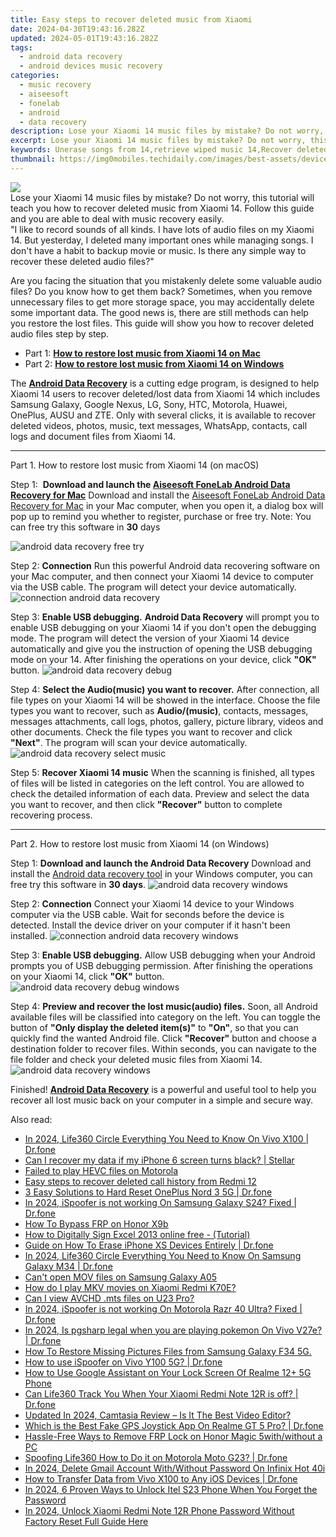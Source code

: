 ```yaml
---
title: Easy steps to recover deleted music from Xiaomi
date: 2024-04-30T19:43:16.282Z
updated: 2024-05-01T19:43:16.282Z
tags: 
  - android data recovery
  - android devices music recovery
categories: 
  - music recovery
  - aiseesoft
  - fonelab
  - android
  - data recovery
description: Lose your Xiaomi 14 music files by mistake? Do not worry, this tutorial will teach you how to recover deleted music from Xiaomi 14. Follow this guide and you are able to deal with music recovery easily.
excerpt: Lose your Xiaomi 14 music files by mistake? Do not worry, this tutorial will teach you how to recover deleted music from Xiaomi 14. Follow this guide and you are able to deal with music recovery easily.
keywords: Unerase songs from 14,retrieve wiped music 14,Recover deleted music,14 music recovery,save lost songs on Xiaomi 14,recover lost songs from Xiaomi,deletes music of 14,how to retrieve music from 14,Xiaomi 14 issues with music deleted,Xiaomi deleted song,Xiaomi 14 all music delete,how to recover song in Xiaomi
thumbnail: https://img0mobiles.techidaily.com/images/best-assets/devices/xiaomi/xiaomi-14/4.jpg
---
```


<img src="https://img0mobiles.techidaily.com/images/best-assets/devices/xiaomi/xiaomi-14/4.jpg" class="atpl-imgstyle"  />

<div class="atpl-content atpl-for-fonelab-android recover-music">

<div class="atpl-post-description-part-1">
Lose your Xiaomi 14 music files by mistake? Do not worry, this tutorial will teach you how to recover deleted music from Xiaomi 14. Follow this guide and you are able to deal with music recovery easily.
</div>



<div class="atpl-post-description-part-2">
<div class="tpl-content-sub-paragraph-question">
  "I like to record sounds of all kinds. I have lots of audio files on my Xiaomi 14. But yesterday, I deleted many important ones while managing songs. I don't have a habit to backup movie or music. Is there any simple way to recover these deleted audio files?"
</div>
<div class="tpl-content-sub-paragraph-content">
<p>
  Are you facing the situation that you mistakenly delete some valuable audio files? Do you know how to get them back? Sometimes, when you remove unnecessary files to get more storage space, you may accidentally delete some important data. The good news is, there are still methods can help you restore the lost files. This guide will show you how to recover deleted audio files step by step.
</p>
</div>
</div>

<ul>
  <li>Part 1: <strong><a href="#p1">How to restore lost music from Xiaomi 14 on Mac</a></strong></li>
  <li>Part 2: <strong><a href="#p2">How to restore lost music from Xiaomi 14 on Windows</a></strong></li>
</ul>


<div class="atpl-post-description-part-3">
<div class="tpl-content-sub-paragraph-normal">
  <p>
      The <a href="https://tools.techidaily.com/aiseesoft-android-data-recovery/" ><strong>Android Data Recovery</strong></a> is a cutting edge program, is designed to help Xiaomi 14 users to recover deleted/lost data from Xiaomi 14 which includes Samsung Galaxy, Google Nexus, LG, Sony, HTC, Motorola, Huawei, OnePlus, AUSU and ZTE. Only with several clicks, it is available to recover deleted videos, photos, music, text messages, WhatsApp, contacts, call logs and document files from Xiaomi 14.
  </p>
</div>
</div>



<!-- Part 1 -->
<a id="p1" name="p1" ></a><hr>

<div>
  <span class="atpl-step-part-style">Part 1. How to restore lost music from Xiaomi 14 (on macOS)</span>
</div>

<span class="atpl-stepstyle-a"><span>Step 1: </span></span> <strong>Download and launch the <a href="https://tools.techidaily.com/aiseesoft-android-data-recovery-for-mac/" >Aiseesoft FoneLab Android Data Recovery for Mac</a></strong>
Download and install the <a href="https://tools.techidaily.com/aiseesoft-android-data-recovery-for-mac/" >Aiseesoft FoneLab Android Data Recovery for Mac</a> in your Mac computer, when you open it, a dialog box will pop up to remind you whether to register, purchase or free try.
Note: You can free try this software in <strong>30</strong> days

<img src="https://tools.techidaily.com/images/apps/aiseesoft/android-data-recovery/mac-free-try.png" class="atpl-imgstyle" alt="android data recovery free try" />

<span class="atpl-stepstyle-a"><span>Step 2: </span></span> <strong>Connection</strong>
Run this powerful Android data recovering software on your Mac computer, and then connect your Xiaomi 14 device to computer via the USB cable. The program will detect your device automatically.
<img src="https://tools.techidaily.com/images/apps/aiseesoft/android-data-recovery/mac-connection-interface.jpg" class="atpl-imgstyle" alt="connection android data recovery" />

<span class="atpl-stepstyle-a"><span>Step 3: </span></span> <strong>Enable USB debugging.</strong>
<strong>Android Data Recovery</strong> will prompt you to enable USB debugging on your Xiaomi 14 if you don't open the debugging mode. The program will detect the version of your Xiaomi 14 device automatically and give you the instruction of opening the USB debugging mode on your 14. After finishing the operations on your device, click <strong>"OK"</strong> button.
<img src="https://tools.techidaily.com/images/apps/aiseesoft/android-data-recovery/mac-android-usb-debug.jpg"  class="atpl-imgstyle" alt="android data recovery debug" />

<span class="atpl-stepstyle-a"><span>Step 4: </span></span> <strong>Select the Audio(music) you want to recover.</strong>
After connection, all file types on your Xiaomi 14 will be showed in the interface. Choose the file types you want to recover, such as <strong>Audio/(music)</strong>, contacts, messages, messages attachments, call logs, photos, gallery, picture library, videos and other documents. Check the file types you want to recover and click <b>"Next"</b>. The program will scan your device automatically.
<img src="https://tools.techidaily.com/images/apps/aiseesoft/android-data-recovery/mac-choose-type-music.jpg" class="atpl-imgstyle" alt="android data recovery select music" />

<span class="atpl-stepstyle-a"><span>Step 5: </span></span> <strong>Recover Xiaomi 14 music</strong>
When the scanning is finished, all types of files will be listed in categories on the left control. You are allowed to check the detailed information of each data. Preview and select the data you want to recover, and then click <b>"Recover"</b> button to complete recovering process.


<a id="p2" name="p2"></a><hr>

<!-- Part 2 -->
<div>
  <span class="atpl-step-part-style">Part 2. How to restore lost music from Xiaomi 14 (on Windows)</span>
</div>

<span class="atpl-stepstyle-a"><span>Step 1: </span></span> <strong>Download and launch the Android Data Recovery</strong>
Download and install the <a href="https://tools.techidaily.com/aiseesoft-android-data-recovery-for-win/" >Android data recovery tool</a> in your Windows computer, you can free try this software in <b>30 days</b>.
<img src="https://tools.techidaily.com/images/apps/aiseesoft/android-data-recovery/win-start-interface.png"  class="atpl-imgstyle" alt="android data recovery windows" />

<span class="atpl-stepstyle-a"><span>Step 2: </span></span> <strong>Connection</strong>
Connect your Xiaomi 14 device to your Windows computer via the USB cable. Wait for seconds before the device is detected. Install the device driver on your computer if it hasn't been installed.
<img src="https://tools.techidaily.com/images/apps/aiseesoft/android-data-recovery/win-connection-interface.png" class="atpl-imgstyle" alt="connection android data recovery windows" />

<span class="atpl-stepstyle-a"><span>Step 3: </span></span> <strong>Enable USB debugging.</strong>
Allow USB debugging when your Android prompts you of USB debugging permission. After finishing the operations on your Xiaomi 14, click <b>"OK"</b> button.
<img src="https://tools.techidaily.com/images/apps/aiseesoft/android-data-recovery/win-android-usb-debug.png" class="atpl-imgstyle" alt="android data recovery debug windows" />

<span class="atpl-stepstyle-a"><span>Step 4: </span></span> <strong>Preview and recover the lost music(audio) files.</strong>
Soon, all Android available files will be classified into category on the left. You can toggle the button of <b>"Only display the deleted item(s)"</b> to <b>"On"</b>, so that you can quickly find the wanted Android file. Click <b>"Recover"</b> button and choose a destination folder to recover files. Within seconds, you can navigate to the file folder and check your deleted music files from Xiaomi 14.
<img src="https://tools.techidaily.com/images/apps/aiseesoft/android-data-recovery/win-recover-music.jpg" class="atpl-imgstyle" alt="android data recovery windows" />

<div class="atpl-post-description-part-4">
<div class="tpl-content-sub-paragraph-normal">
    <p>
        Finished! <a href="https://tools.techidaily.com/aiseesoft-android-data-recovery/" ><strong>Android Data Recovery</strong></a> is a powerful and useful tool to help you recover all lost music back on your computer in a simple and secure way.
    </p>
</div>
</div>


<ins class="adsbygoogle"
     style="display:block"
     data-ad-client="ca-pub-7571918770474297"
     data-ad-slot="8358498916"
     data-ad-format="auto"
     data-full-width-responsive="true"></ins>



</div>
<ins class="adsbygoogle"
    style="display:block"
    data-ad-format="autorelaxed"
    data-ad-client="ca-pub-7571918770474297"
    data-ad-slot="1223367746"></ins>

<span class="atpl-alsoreadstyle">Also read:</span>
<div><ul>
<li><a href="https://phone-solutions.techidaily.com/in-2024-life360-circle-everything-you-need-to-know-on-vivo-x100-drfone-by-drfone-virtual-android/"><u>In 2024, Life360 Circle Everything You Need to Know On Vivo X100 | Dr.fone</u></a></li>
<li><a href="https://phone-solutions.techidaily.com/can-i-recover-my-data-if-my-iphone-6-screen-turns-black-stellar-by-stellar-data-recovery-ios-iphone-data-recovery/"><u>Can I recover my data if my iPhone 6 screen turns black? | Stellar</u></a></li>
<li><a href="https://phone-solutions.techidaily.com/failed-to-play-hevc-files-on-motorola-by-aiseesoft-video-converter-play-hevc-video-on-android/"><u>Failed to play HEVC files on Motorola</u></a></li>
<li><a href="https://phone-solutions.techidaily.com/easy-steps-to-recover-deleted-call-history-from-redmi-12-by-fonelab-android-recover-call-logs/"><u>Easy steps to recover deleted call history from Redmi 12</u></a></li>
<li><a href="https://phone-solutions.techidaily.com/3-easy-solutions-to-hard-reset-oneplus-nord-3-5g-drfone-by-drfone-reset-android-reset-android/"><u>3 Easy Solutions to Hard Reset OnePlus Nord 3 5G | Dr.fone</u></a></li>
<li><a href="https://phone-solutions.techidaily.com/in-2024-ispoofer-is-not-working-on-samsung-galaxy-s24-fixed-drfone-by-drfone-virtual-android/"><u>In 2024, iSpoofer is not working On Samsung Galaxy S24? Fixed | Dr.fone</u></a></li>
<li><a href="https://phone-solutions.techidaily.com/how-to-bypass-frp-on-honor-x9b-by-drfone-android-unlock-remove-google-frp/"><u>How To Bypass FRP on Honor X9b</u></a></li>
<li><a href="https://phone-solutions.techidaily.com/how-to-digitally-sign-excel-2013-online-free-tutorial-by-ldigisigner-sign-a-excel-sign-a-excel/"><u>How to Digitally Sign Excel 2013 online free - (Tutorial)</u></a></li>
<li><a href="https://phone-solutions.techidaily.com/guide-on-how-to-erase-iphone-xs-devices-entirely-drfone-by-drfone-ios-full-data-eraser-ios-full-data-eraser/"><u>Guide on How To Erase iPhone XS Devices Entirely | Dr.fone</u></a></li>
<li><a href="https://phone-solutions.techidaily.com/in-2024-life360-circle-everything-you-need-to-know-on-samsung-galaxy-m34-drfone-by-drfone-virtual-android/"><u>In 2024, Life360 Circle Everything You Need to Know On Samsung Galaxy M34 | Dr.fone</u></a></li>
<li><a href="https://phone-solutions.techidaily.com/can-t-open-mov-files-on-samsung-galaxy-a05-by-aiseesoft-video-converter-play-mov-on-android/"><u>Can't open MOV files on Samsung Galaxy A05</u></a></li>
<li><a href="https://phone-solutions.techidaily.com/how-do-i-play-mkv-movies-on-xiaomi-redmi-k70e-by-aiseesoft-video-converter-play-mkv-on-android/"><u>How do I play MKV movies on Xiaomi Redmi K70E?</u></a></li>
<li><a href="https://phone-solutions.techidaily.com/can-i-view-avchd-mts-files-on-u23-pro-by-aiseesoft-video-converter-play-mts-on-android/"><u>Can I view AVCHD .mts files on U23 Pro?</u></a></li>
<li><a href="https://phone-solutions.techidaily.com/in-2024-ispoofer-is-not-working-on-motorola-razr-40-ultra-fixed-drfone-by-drfone-virtual-android/"><u>In 2024, iSpoofer is not working On Motorola Razr 40 Ultra? Fixed | Dr.fone</u></a></li>
<li><a href="https://phone-solutions.techidaily.com/in-2024-is-pgsharp-legal-when-you-are-playing-pokemon-on-vivo-v27e-drfone-by-drfone-virtual-android/"><u>In 2024, Is pgsharp legal when you are playing pokemon On Vivo V27e? | Dr.fone</u></a></li>
<li><a href="https://blog-min.techidaily.com/how-to-restore-missing-pictures-files-from-samsung-galaxy-f34-5g-by-fonelab-android-recover-pictures/"><u>How To  Restore Missing Pictures Files from Samsung Galaxy F34 5G.</u></a></li>
<li><a href="https://change-location.techidaily.com/how-to-use-ispoofer-on-vivo-y100-5g-drfone-by-drfone-virtual-android/"><u>How to use iSpoofer on Vivo Y100 5G? | Dr.fone</u></a></li>
<li><a href="https://easy-unlock-android.techidaily.com/how-to-use-google-assistant-on-your-lock-screen-of-realme-12plus-5g-phone-by-drfone-android/"><u>How to Use Google Assistant on Your Lock Screen Of Realme 12+ 5G Phone</u></a></li>
<li><a href="https://fake-location.techidaily.com/can-life360-track-you-when-your-xiaomi-redmi-note-12r-is-off-drfone-by-drfone-virtual-android/"><u>Can Life360 Track You When Your Xiaomi Redmi Note 12R is off? | Dr.fone</u></a></li>
<li><a href="https://ai-editing-video.techidaily.com/updated-in-2024-camtasia-review-is-it-the-best-video-editor/"><u>Updated In 2024, Camtasia Review – Is It The Best Video Editor?</u></a></li>
<li><a href="https://fake-location.techidaily.com/which-is-the-best-fake-gps-joystick-app-on-realme-gt-5-pro-drfone-by-drfone-virtual-android/"><u>Which is the Best Fake GPS Joystick App On Realme GT 5 Pro? | Dr.fone</u></a></li>
<li><a href="https://bypass-frp.techidaily.com/hassle-free-ways-to-remove-frp-lock-on-honor-magic-5withwithout-a-pc-by-drfone-android/"><u>Hassle-Free Ways to Remove FRP Lock on Honor Magic 5with/without a PC</u></a></li>
<li><a href="https://fake-location.techidaily.com/spoofing-life360-how-to-do-it-on-motorola-moto-g23-drfone-by-drfone-virtual-android/"><u>Spoofing Life360 How to Do it on Motorola Moto G23? | Dr.fone</u></a></li>
<li><a href="https://unlock-android.techidaily.com/in-2024-delete-gmail-account-withwithout-password-on-infinix-hot-40i-by-drfone-android/"><u>In 2024, Delete Gmail Account With/Without Password On Infinix Hot 40i</u></a></li>
<li><a href="https://android-transfer.techidaily.com/how-to-transfer-data-from-vivo-x100-to-any-ios-devices-drfone-by-drfone-transfer-from-android-transfer-from-android/"><u>How to Transfer Data from Vivo X100 to Any iOS Devices | Dr.fone</u></a></li>
<li><a href="https://unlock-android.techidaily.com/in-2024-6-proven-ways-to-unlock-itel-s23-phone-when-you-forget-the-password-by-drfone-android/"><u>In 2024, 6 Proven Ways to Unlock Itel S23 Phone When You Forget the Password</u></a></li>
<li><a href="https://unlock-android.techidaily.com/in-2024-unlock-xiaomi-redmi-note-12r-phone-password-without-factory-reset-full-guide-here-by-drfone-android/"><u>In 2024, Unlock Xiaomi Redmi Note 12R Phone Password Without Factory Reset Full Guide Here</u></a></li>
</ul></div>

